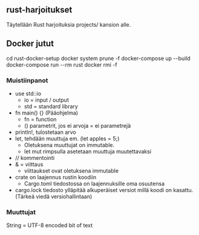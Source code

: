 ## rust-harjoitukset
Täytellään Rust harjoituksia projects/ kansion alle.

## Docker jutut
cd rust-docker-setup
docker system prune -f
docker-compose up --build
docker-compose run --rm rust 
docker rmi <id> -f


### Muistiinpanot
- use std::io
    - io = input / output
    - std = standard library
- fn main() {} (Pääohjelma)
    - fn = function
    - () parametrit, jos ei arvoja = ei parametrejä
- println!, tulostetaan arvo
- let, tehdään muuttuja em. (let apples = 5;)
    - Oletuksena muuttujat on immutable.
    - let mut rimpsulla asetetaan muuttuja muutettavaksi
- // kommentointi
- & = viittaus
    - viittaukset ovat oletuksena immutable
- crate on laajennus rustin koodiin
    - Cargo.toml tiedostossa on laajennuksille oma osuutensa
- cargo.lock tiedosto ylläpitää alkuperäiset versiot millä koodi on kasattu. (Tärkeä viedä versiohallintaan)



### Muuttujat
String = UTF-8 encoded bit of text